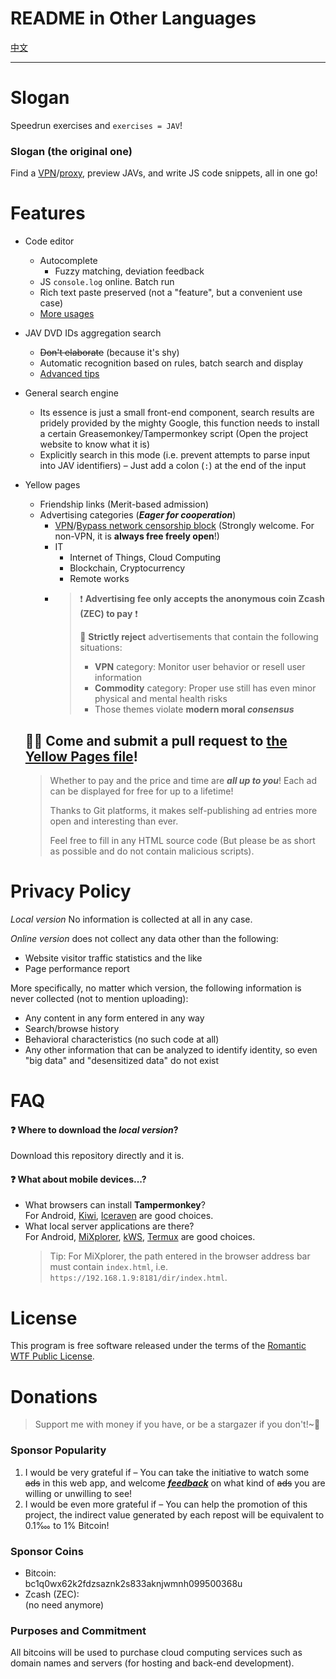 # README in Other Languages
[中文]

[中文]: ./docs/readme-in-other-langs/zh.md

---

# Slogan
Speedrun exercises and `exercises = JAV`!

### Slogan (the original one)
Find a [VPN]/[proxy], preview JAVs, and write JS code snippets, all in one go!


# Features
- Code editor
  - Autocomplete
    - Fuzzy matching, deviation feedback
  - JS `console.log` online. Batch run
  - Rich text paste preserved (not a "feature", but a convenient use case)
  - [More usages](./docs/ProTips/code-editor.md)
- JAV DVD IDs aggregation search
  - ~~Don't elaborate~~ (because it's shy)
  - Automatic recognition based on rules, batch search and display
  - [Advanced tips](./docs/ProTips/jav.md)
- General search engine
  - Its essence is just a small front-end component,
     search results are pridely provided by the mighty Google, this function needs to install a certain
     Greasemonkey/Tampermonkey script (Open the project website to know what it is)
  - Explicitly search in this mode (i.e. prevent attempts to parse input into JAV identifiers)
     – Just add a colon (`:`) at the end of the input
- Yellow pages
  - Friendship links (Merit-based admission)
  - Advertising categories (***Eager for cooperation***)
    - [VPN]/[Bypass network censorship block][proxy]
       (Strongly welcome. For non-VPN, it is **always free freely open**!)
    - IT
      - Internet of Things, Cloud Computing
      - Blockchain, Cryptocurrency
      - Remote works
    - > ❗ **Advertising fee only accepts the anonymous coin Zcash (ZEC) to pay** ❗
      >
      > 🚫 **Strictly reject** advertisements that contain the following situations:  
      > - **VPN** category: Monitor user behavior or resell user information
      > - **Commodity** category: Proper use still has even minor physical and mental health risks
      > - Those themes violate **modern moral *consensus***

  ## 🏃💨 Come and submit a pull request to [the Yellow Pages file]!
  > Whether to pay and the price and time are ***all up to you***!
    Each ad can be displayed for free for up to a lifetime!
  >
  > Thanks to Git platforms, it makes self-publishing ad entries more open and interesting than ever.
  >
  > Feel free to fill in any HTML source code
    (But please be as short as possible and do not contain malicious scripts).

[VPN]: https://github.com/JAVivid/VPN/discussions
[proxy]: https://github.com/JAVivid/V2X/discussions
[Other categories of advertising]: https://github.com/JAVivid/utm/discussions
[the Yellow Pages file]: ./configs/ADs.js


# Privacy Policy
*Local version* No information is collected at all in any case.

*Online version* does not collect any data other than the following:
- Website visitor traffic statistics and the like
- Page performance report

More specifically, no matter which version,
 the following information is never collected (not to mention uploading):
- Any content in any form entered in any way
- Search/browse history
- Behavioral characteristics (no such code at all)
- Any other information that can be analyzed to identify identity,
   so even "big data" and "desensitized data" do not exist


# FAQ
#### ❓ Where to download the *local version*?
Download this repository directly and it is.

#### ❓ What about mobile devices...?
- What browsers can install **Tampermonkey**?  
  For Android, [Kiwi], [Iceraven] are good choices.
- What local server applications are there?  
  For Android, [MiXplorer], [kWS], [Termux] are good choices.
  > Tip: For MiXplorer, the path entered in the browser address bar must contain `index.html`, i.e. `https://192.168.1.9:8181/dir/index.html`.

[Kiwi]: https://kiwibrowser.com
[Iceraven]: https://github.com/fork-maintainers/iceraven-browser
[MiXplorer]: https://mixplorer.com
[kWS]: https://www.google.com/search?q=kWS+APK
[Termux]: https://termux.com


# License
This program is free software released under the terms of the [Romantic WTF Public License].

[Romantic WTF Public License]: https://github.com/pygy/The-Romantic-WTF-Public-License


# Donations
> Support me with money if you have, or be a stargazer if you don't!~🙏

### Sponsor Popularity
1. I would be very grateful if –
    You can take the initiative to watch some ~~ads~~ in this web app,
    and welcome ***[feedback]*** on what kind of ~~ads~~ you are willing or unwilling to see!
2. I would be even more grateful if –
    You can help the promotion of this project,
    the indirect value generated by each repost will be equivalent to 0.1‱ to 1% Bitcoin!

[feedback]: https://github.com/JAVivid/user-feedback/discussions

### Sponsor Coins
- Bitcoin:  
  bc1q0wx62k2fdzsaznk2s833aknjwmnh099500368u
- Zcash (ZEC):  
  (no need anymore)

### Purposes and Commitment
All bitcoins will be used to purchase cloud computing services such as domain names and servers
 (for hosting and back-end development).